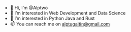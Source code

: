 - 👋 Hi, I’m @Alptwo
- 👀 I’m interested in Web Development and Data Science
- 🌱 I’m interested in Python Java and Rust
- 📫 You can reach me on alptugaltin@gmail.com

<!---
Alptwo/Alptwo is a ✨ special ✨ repository because its `README.md` (this file) appears on your GitHub profile.
You can click the Preview link to take a look at your changes.
--->
